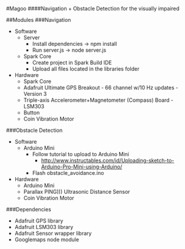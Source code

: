 #Magoo
####Navigation + Obstacle Detection for the visually impaired

##Modules
###Navigation
- Software
	- Server
		- Install dependencies -> npm install
		- Run server.js -> node server.js
	- Spark Core
		- Create project in Spark Build IDE
		- Upload all files located in the libraries folder
- Hardware
	- Spark Core
	- Adafruit Ultimate GPS Breakout - 66 channel w/10 Hz updates - Version 3
	- Triple-axis Accelerometer+Magnetometer (Compass) Board - LSM303
	- Button
	- Coin Vibration Motor

###Obstacle Detection
- Software
	- Arduino Mini
		- Follow tutorial to upload to Arduino Mini
			- http://www.instructables.com/id/Uploading-sketch-to-Arduino-Pro-Mini-using-Arduino/
		- Flash obstacle_avoidance.ino	
- Hardware
	- Arduino Mini
	- Parallax PING))) Ultrasonic Distance Sensor
	- Coin Vibration Motor
 
###Dependencies
- Adafruit GPS library
- Adafruit LSM303 library
- Adafruit Sensor wrapper library
- Googlemaps node module
